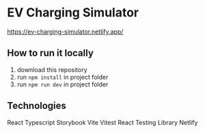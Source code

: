 # EV Charging Simulator

https://ev-charging-simulator.netlify.app/

## How to run it locally

1. download this repository
2. run `npm install` in project folder
3. run `npm run dev` in project folder

## Technologies

React
Typescript
Storybook
Vite
Vitest
React Testing Library
Netlify

